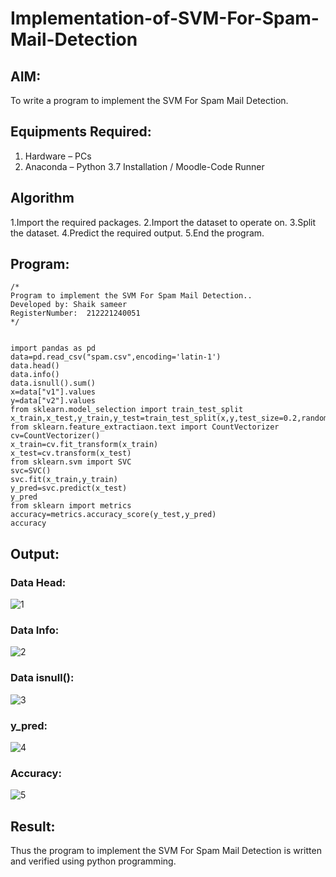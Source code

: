 # Implementation-of-SVM-For-Spam-Mail-Detection

## AIM:
To write a program to implement the SVM For Spam Mail Detection.

## Equipments Required:
1. Hardware – PCs
2. Anaconda – Python 3.7 Installation / Moodle-Code Runner

## Algorithm
1.Import the required packages.
2.Import the dataset to operate on.
3.Split the dataset.
4.Predict the required output.
5.End the program.
## Program:
```
/*
Program to implement the SVM For Spam Mail Detection..
Developed by: Shaik sameer 
RegisterNumber:  212221240051
*/


import pandas as pd
data=pd.read_csv("spam.csv",encoding='latin-1')
data.head()
data.info()
data.isnull().sum()
x=data["v1"].values
y=data["v2"].values
from sklearn.model_selection import train_test_split
x_train,x_test,y_train,y_test=train_test_split(x,y,test_size=0.2,random_state=0)
from sklearn.feature_extractiaon.text import CountVectorizer
cv=CountVectorizer()
x_train=cv.fit_transform(x_train)
x_test=cv.transform(x_test)
from sklearn.svm import SVC
svc=SVC()
svc.fit(x_train,y_train)
y_pred=svc.predict(x_test)
y_pred
from sklearn import metrics
accuracy=metrics.accuracy_score(y_test,y_pred)
accuracy
```

## Output:
### Data Head:
![1](https://user-images.githubusercontent.com/93427186/173214244-bfa85bc1-14c3-4cb6-906a-d38d903d22f6.PNG)
### Data Info:
![2](https://user-images.githubusercontent.com/93427186/173214261-8f4fd230-daa1-44c6-984a-8eb577c19eb0.PNG)
### Data isnull():
![3](https://user-images.githubusercontent.com/93427186/173214278-3547a1e6-d6b0-4e91-87a6-8f2d5322ed42.PNG)
### y_pred:
![4](https://user-images.githubusercontent.com/93427186/173214294-e1e9f860-7ca7-4c9f-806b-d26d36fd9538.PNG)
### Accuracy:
![5](https://user-images.githubusercontent.com/93427186/173214305-8e4be995-45ab-4231-925e-c562fc6d455d.PNG)




## Result:
Thus the program to implement the SVM For Spam Mail Detection is written and verified using python programming.
